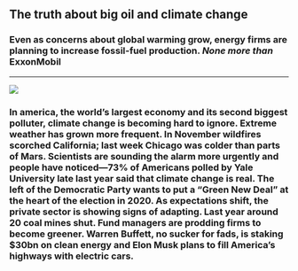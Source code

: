 ## The truth about big oil and climate change
### Even as concerns about global warming grow, energy firms are planning to increase fossil-fuel production. ***None more than*** ExxonMobil
--------
![](https://www.economist.com/sites/default/files/imagecache/1280-width/images/print-edition/20190209_LDD001_0.jpg)

### In america, the world’s largest economy and its second biggest polluter, climate change is becoming hard to ignore. Extreme weather has grown more frequent. In November wildfires scorched California; last week Chicago was colder than parts of Mars. Scientists are sounding the alarm more urgently and people have noticed—73% of Americans polled by Yale University late last year said that climate change is real. The left of the Democratic Party wants to put a “Green New Deal” at the heart of the election in 2020. As expectations shift, the private sector is showing signs of adapting. Last year around 20 coal mines shut. Fund managers are prodding firms to become greener. Warren Buffett, no sucker for fads, is staking $30bn on clean energy and Elon Musk plans to fill America’s highways with electric cars.
